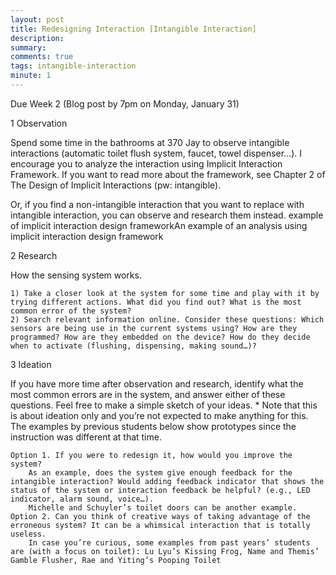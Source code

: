 ```yaml
---
layout: post
title: Redesigning Interaction [Intangible Interaction]
description: 
summary: 
comments: true
tags: intangible-interaction
minute: 1
---
```


Due Week 2 (Blog post by 7pm on Monday, January 31)

1 Observation

Spend some time in the bathrooms at 370 Jay to observe intangible interactions (automatic toilet flush system, faucet, towel dispenser…). I encourage you to analyze the interaction using Implicit Interaction Framework. If you want to read more about the framework, see Chapter 2 of The Design of Implicit Interactions (pw: intangible).

Or, if you find a non-intangible interaction that you want to replace with intangible interaction, you can observe and research them instead.
example of implicit interaction design frameworkAn example of an analysis using implicit interaction design framework

2 Research

How the sensing system works.

    1) Take a closer look at the system for some time and play with it by trying different actions. What did you find out? What is the most common error of the system?
    2) Search relevant information online. Consider these questions: Which sensors are being use in the current systems using? How are they programmed? How are they embedded on the device? How do they decide when to activate (flushing, dispensing, making sound…)? 

3 Ideation

If you have more time after observation and research, identify what the most common errors are in the system, and answer either of these questions. Feel free to make a simple sketch of your ideas. * Note that this is about ideation only and you’re not expected to make anything for this. The examples by previous students below show prototypes since the instruction was different at that time.

    Option 1. If you were to redesign it, how would you improve the system?
        As an example, does the system give enough feedback for the intangible interaction? Would adding feedback indicator that shows the status of the system or interaction feedback be helpful? (e.g., LED indicator, alarm sound, voice…).
        Michelle and Schuyler’s toilet doors can be another example.
    Option 2. Can you think of creative ways of taking advantage of the erroneous system? It can be a whimsical interaction that is totally useless.
        In case you’re curious, some examples from past years’ students are (with a focus on toilet): Lu Lyu’s Kissing Frog, Name and Themis’ Gamble Flusher, Rae and Yiting’s Pooping Toilet